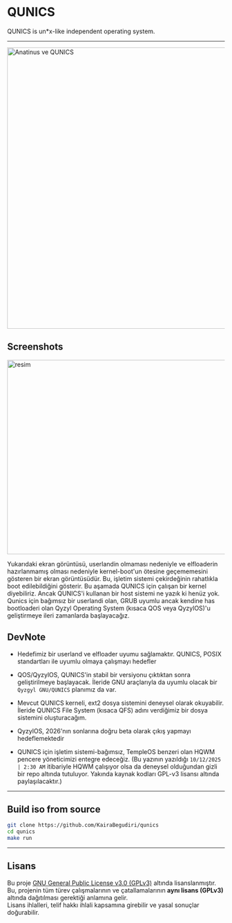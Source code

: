 # QUNICS
QUNICS is un*x-like independent operating system. 
<hr>
<img width="1600" height="650" alt="Anatinus ve QUNICS" src="https://github.com/user-attachments/assets/942b0d27-63db-44d8-a15b-1924a7e18f97" />

## Screenshots
<img width="822" height="449" alt="resim" src="https://github.com/user-attachments/assets/0745882c-824d-4c89-afeb-bc059fb07380" />

<br>

Yukarıdaki ekran görüntüsü, userlandin olmaması nedeniyle ve elfloaderin hazırlanmamış olması nedeniyle kernel-boot'un ötesine geçememesini gösteren bir ekran görüntüsüdür. 
Bu, işletim sistemi çekirdeğinin rahatlıkla boot edilebildiğini gösterir. Bu aşamada QUNICS için çalışan bir kernel diyebiliriz. Ancak QUNICS'i kullanan bir host sistemi ne yazık ki henüz yok. 
Qunics için bağımsız bir userlandi olan, GRUB uyumlu ancak kendine has bootloaderi olan Qyzyl Operating System (kısaca QOS veya QyzylOS)'u geliştirmeye ileri zamanlarda başlayacağız.

## DevNote
- Hedefimiz bir userland ve elfloader uyumu sağlamaktır. QUNICS, POSIX standartları ile uyumlu olmaya çalışmayı hedefler
- QOS/QyzylOS, QUNICS'in stabil bir versiyonu çıktıktan sonra geliştirilmeye başlayacak. İleride GNU araçlarıyla da uyumlu olacak bir `Qyzgyl GNU/QUNICS` planımız da var.

- Mevcut QUNICS kerneli, ext2 dosya sistemini deneysel olarak okuyabilir. İleride QUNICS File System (kısaca QFS) adını verdiğimiz bir dosya sistemini oluşturacağım.
- QyzylOS, 2026'nın sonlarına doğru beta olarak çıkış yapmayı hedeflemektedir
- QUNICS için işletim sistemi-bağımsız, TempleOS benzeri olan HQWM pencere yöneticimizi entegre edeceğiz. (Bu yazının yazıldığı `10/12/2025 | 2:30 AM` itibariyle HQWM çalışıyor olsa da deneysel olduğundan gizli bir repo altında tutuluyor. Yakında kaynak kodları GPL-v3 lisansı altında paylaşılacaktır.)

<hr>

## Build iso from source
```bash
git clone https://github.com/KairaBegudiri/qunics
cd qunics
make run
```

<hr>

## Lisans
Bu proje [GNU General Public License v3.0 (GPLv3)](https://www.gnu.org/licenses/gpl-3.0.html) altında lisanslanmıştır.  
Bu, projenin tüm türev çalışmalarının ve çatallamalarının **aynı lisans (GPLv3)** altında dağıtılması gerektiği anlamına gelir.  
Lisans ihlalleri, telif hakkı ihlali kapsamına girebilir ve yasal sonuçlar doğurabilir.
